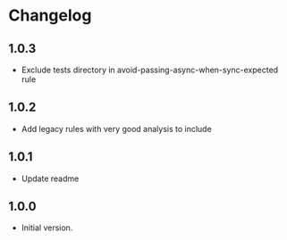 # Changelog

## 1.0.3

-  Exclude tests directory in avoid-passing-async-when-sync-expected rule

## 1.0.2

- Add legacy rules with very good analysis to include

## 1.0.1

- Update readme

## 1.0.0

- Initial version.
